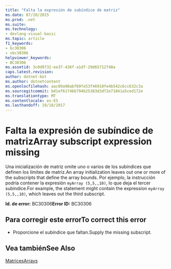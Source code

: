 ```yaml
---
title: "Falta la expresión de subíndice de matriz"
ms.date: 07/20/2015
ms.prod: .net
ms.suite: 
ms.technology:
- devlang-visual-basic
ms.topic: article
f1_keywords:
- bc30306
- vbc30306
helpviewer_keywords:
- BC30306
ms.assetid: 3c0d9732-ee37-436f-a1df-29d65712f48a
caps.latest.revision: 
author: dotnet-bot
ms.author: dotnetcontent
ms.openlocfilehash: aac09a90abf69fe53f46910fe4b542c6cc632c3a
ms.sourcegitcommit: bd1ef61f4bb794b25383d3d72e71041a5ced172e
ms.translationtype: MT
ms.contentlocale: es-ES
ms.lasthandoff: 10/18/2017
---
```

# <a name="array-subscript-expression-missing"></a><span data-ttu-id="f6141-102">Falta la expresión de subíndice de matriz</span><span class="sxs-lookup"><span data-stu-id="f6141-102">Array subscript expression missing</span></span>
<span data-ttu-id="f6141-103">Una inicialización de matriz omite uno o varios de los subíndices que definen los límites de matriz.</span><span class="sxs-lookup"><span data-stu-id="f6141-103">An array initialization leaves out one or more of the subscripts that define the array bounds.</span></span> <span data-ttu-id="f6141-104">Por ejemplo, la instrucción podría contener la expresión `myArray (5,5,,10)`, lo que deja el tercer subíndice.</span><span class="sxs-lookup"><span data-stu-id="f6141-104">For example, the statement might contain the expression `myArray (5,5,,10)`, which leaves out the third subscript.</span></span>  
  
 <span data-ttu-id="f6141-105">**Id. de error:** BC30306</span><span class="sxs-lookup"><span data-stu-id="f6141-105">**Error ID:** BC30306</span></span>  
  
## <a name="to-correct-this-error"></a><span data-ttu-id="f6141-106">Para corregir este error</span><span class="sxs-lookup"><span data-stu-id="f6141-106">To correct this error</span></span>  
  
-   <span data-ttu-id="f6141-107">Proporcione el subíndice que faltan.</span><span class="sxs-lookup"><span data-stu-id="f6141-107">Supply the missing subscript.</span></span>  
  
## <a name="see-also"></a><span data-ttu-id="f6141-108">Vea también</span><span class="sxs-lookup"><span data-stu-id="f6141-108">See Also</span></span>  
 [<span data-ttu-id="f6141-109">Matrices</span><span class="sxs-lookup"><span data-stu-id="f6141-109">Arrays</span></span>](../../../visual-basic/programming-guide/language-features/arrays/index.md)
